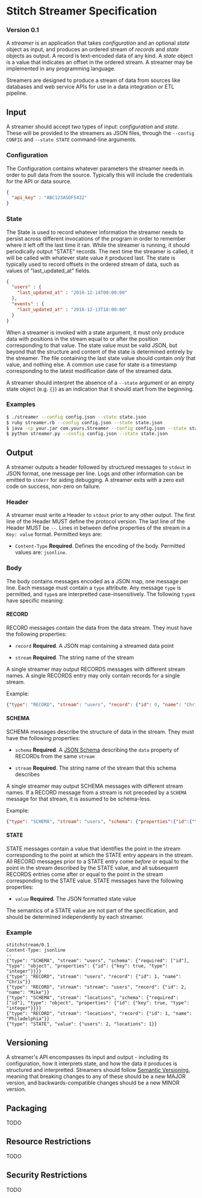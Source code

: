 # Stitch Streamer Specification
### Version 0.1

A *streamer* is an application that takes *configuration* and an optional
*state* object as input, and produces an ordered stream of *records* and
*state* objects as output. A record is text-encoded data of any kind. A
*state* object is a value that indicates an offset in the ordered stream.
A streamer may be implemented in any programming language.

Streamers are designed to produce a stream of data from sources like
databases and web service APIs for use in a data integration or ETL
pipeline.

## Input

A streamer should accept two types of input: *configuration* and *state*.
These will be provided to the streamers as JSON files, through the
`--config CONFIG` and `--state STATE` command-line arguments.

### Configuration

The Configuration contains whatever parameters the streamer needs in order
to pull data from the source. Typically this will include the credentials
for the API or data source.

```json
{
  "api_key" : "ABC123ASDF5432"
}
```

### State

The State is used to record whatever information the streamer needs to
persist across different invocations of the program in order to remember
where it left off the last time it ran. While the streamer is running, it
should periodically output "STATE" records. The next time the streamer is
called, it will be called with whatever state value it produced last. The
state is typically used to record offsets in the ordered stream of data,
such as values of "last_updated_at" fields.

```json
{
  "users" : {
    "last_updated_at" : "2016-12-14T00:00:00"
  },
  "events" : {
    "last_updated_at" : "2016-12-13T18:00:00"
  }
}
```

When a streamer is invoked with a state argument, it must only produce
data with positions in the stream equal to or after the position
corresponding to that value. The state value must be valid JSON, but
beyond that the structure and content of the state is determined entirely
by the streamer. The file containing the last state value should
contain *only* that value, and nothing else. A common use case for state is
a timestamp corresponding to the latest modification date of the streamed
data.


A streamer should interpret the absence of a `--state` argument or an
empty state object (e.g. `{}`) as an indication that it should start from
the beginning.

### Examples

```bash
$ ./streamer --config config.json --state state.json
$ ruby streamer.rb --config config.json --state state.json
$ java -cp your.jar com.yours.Streamer --config config.json --state state.json
$ python streamer.py --config config.json --state state.json
```
## Output

A streamer outputs a header followed by structured messages to `stdout` in
JSON format, one message per line. Logs and other information can be
emitted to `stderr` for aiding debugging. A streamer exits with a zero
exit code on success, non-zero on failure.

### Header

A streamer must write a Header to `stdout` prior to any other
output. The first line of the Header MUST define the protocol version.
The last line of the Header MUST be `--`.  Lines in between define
properties of the stream in a `Key: value` format.  Permitted keys
are:

 - `Content-Type` **Required**. Defines the encoding of the
   body. Permitted values are: `jsonline`.


### Body

The body contains messages encoded as a JSON map, one message per
line. Each message must contain a `type` attribute. Any message `type`
is permitted, and `type`s are interpretted case-insensitively. The
following `type`s have specific meaning:

#### RECORD

RECORD messages contain the data from the data stream. They must have
the following properties:

 - `record` **Required**. A JSON map containing a streamed data point

 - `stream` **Required**. The string name of the stream

A single streamer may output RECORDS messages with different stream
names.  A single RECORDS entry may only contain records for a single
stream.

Example:

```json
{"type": "RECORD", "stream": "users", "record": {"id": 0, "name": "Chris"}}
```

#### SCHEMA

SCHEMA messages describe the structure of data in the stream. They
must have the following properties:
 
 - `schema` **Required**. A [JSON Schema] describing the
   `data` property of RECORDs from the same `stream`

 - `stream` **Required**. The string name of the stream that this
   schema describes

A single streamer may output SCHEMA messages with different stream
names.  If a RECORD message from a stream is not preceded by a
`SCHEMA` message for that stream, it is assumed to be schema-less.

Example:

```json
{"type": "SCHEMA", "stream": "users", "schema": {"properties":{"id":{"type":"integer"}}}, "record": {"id": 0, "name": "Chris"}}
```

#### STATE

STATE messages contain a value that identifies the point in the
stream corresponding to the point at which the STATE entry appears
in the stream.  All RECORD messages prior to a STATE entry come
*before* or equal to the point in the stream described by the STATE
value, and all subsequent RECORDS entries come after or equal to the
point in the stream corresponding to the STATE value. STATE
messages have the following properties:

 - `value` **Required**. The JSON formatted state value

The semantics of a STATE value are not part of the specification,
and should be determined independently by each streamer.

### Example

```
stitchstream/0.1
Content-Type: jsonline
--
{"type": "SCHEMA", "stream": "users", "schema": {"required": ["id"], "type": "object", "properties": {"id": {"key": true, "type": "integer"}}}}
{"type": "RECORD", "stream": "users", "record": {"id": 1, "name": "Chris"}}
{"type": "RECORD", "stream": "stream": "users", "record": {"id": 2, "name": "Mike"}}
{"type": "SCHEMA", "stream": "locations", "schema": {"required": ["id"], "type": "object", "properties": {"id": {"key": true, "type": "integer"}}}}
{"type": "RECORD", "stream": "locations", "record": {"id": 1, "name": "Philadelphia"}}
{"type": "STATE", "value": {"users": 2, "locations": 1}}
```

## Versioning

A streamer's API encompasses its input and output - including its
configuration, how it interprets state, and how the data it
produces is structured and interpretted. Streamers should follow
[Semantic Versioning], meaning that breaking changes to any of
these should be a new MAJOR version, and backwards-compatible changes
should be a new MINOR version.

## Packaging

TODO

## Resource Restrictions

TODO

## Security Restrictions

TODO

[JSON Schema]: http://json-schema.org/ "JSON Schema"
[Semantic Versioning]: http://semver.org/ "Semantic Versioning"
